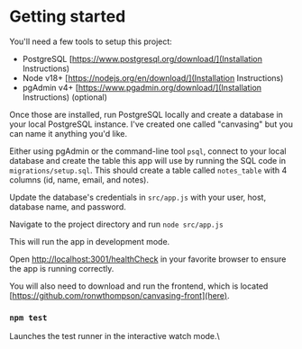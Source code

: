 # Getting started

You'll need a few tools to setup this project:

- PostgreSQL [https://www.postgresql.org/download/](Installation Instructions)
- Node v18+ [https://nodejs.org/en/download/](Installation Instructions)
- pgAdmin v4+ [https://www.pgadmin.org/download/](Installation Instructions) (optional)

Once those are installed, run PostgreSQL locally and create a database in your local PostgreSQL instance. I've created one called "canvasing" but you can name it anything you'd like.

Either using pgAdmin or the command-line tool `psql`, connect to your local database and create the table this app will use by running the SQL code in `migrations/setup.sql`. This should create a table called `notes_table` with 4 columns (id, name, email, and notes).

Update the database's credentials in `src/app.js` with your user, host, database name, and password.

Navigate to the project directory and run `node src/app.js`

This will run the app in development mode.

Open [http://localhost:3001/healthCheck](http://localhost:3001/healthCheck) in your favorite browser to ensure the app is running correctly.

You will also need to download and run the frontend, which is located [https://github.com/ronwthompson/canvasing-front](here).

### `npm test`

Launches the test runner in the interactive watch mode.\
